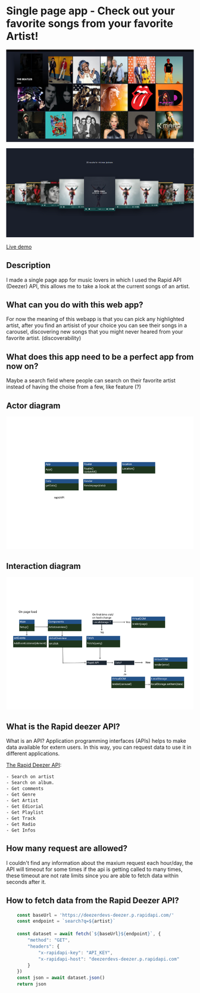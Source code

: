 # Single page app - Check out your favorite songs from your favorite Artist!


![image](https://raw.githubusercontent.com/RowinRuizendaal/web-app-from-scratch-2021/master/assets/documentation/home.jpg)

![image](https://raw.githubusercontent.com/RowinRuizendaal/web-app-from-scratch-2021/master/assets/documentation/teaser.png)


[Live demo](https://rowinruizendaal.github.io/web-app-from-scratch-2021/)


## Description

I made a single page app for music lovers in which I used the Rapid API (Deezer) API, this allows me to take a look at the current songs of an artist. 


## What can you do with this web app?

For now the meaning of this webapp is that you can pick any highlighted artist, after you find an artisist of your choice you can see their songs in a carousel, discovering new songs that you might never heared from your favorite artist. (discoverability)


## What does this app need to be a perfect app from now on?

Maybe a search field where people can search on their favorite artist instead of having the choise from a few,
like feature (?)




## Actor diagram

![actor](https://raw.githubusercontent.com/RowinRuizendaal/web-app-from-scratch-2021/master/assets/documentation/Actor.png)

## Interaction diagram

![actor](https://raw.githubusercontent.com/RowinRuizendaal/web-app-from-scratch-2021/master/assets/documentation/Interaction.png)


## What is the Rapid deezer API?

What is an API? Application programming interfaces (APIs) helps to make data available for extern users. In this way, you can request data to use it in different applications.

[The Rapid Deezer API](https://rapidapi.com/deezerdevs/api/deezer-1):

    - Search on artist
    - Search on album.
    - Get comments
    - Get Genre
    - Get Artist
    - Get Ediorial
    - Get Playlist
    - Get Track
    - Get Radio
    - Get Infos

## How many request are allowed?

I couldn't find any information about the maxium request each hour/day, the API will timeout for some times if the api is getting called to many times, these timeout are not rate limits since you are able to fetch data within seconds after it.


## How to fetch data from the Rapid Deezer API?

```js
    const baseUrl = 'https://deezerdevs-deezer.p.rapidapi.com/'
    const endpoint = `search?q=${artist}`

    const dataset = await fetch(`${baseUrl}${endpoint}`, {
        "method": "GET",
        "headers": {
            "x-rapidapi-key": "API_KEY",
            "x-rapidapi-host": "deezerdevs-deezer.p.rapidapi.com"
        }
    })
    const json = await dataset.json()
    return json


```